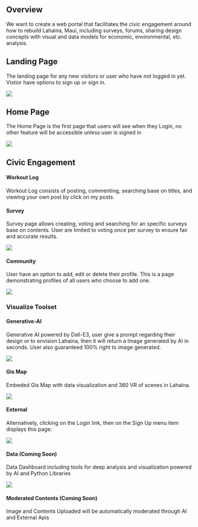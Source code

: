 ## Overview

We want to create a web portal that facilitates the civic engagement around how to rebuild Lahaina, Maui, including surveys, forums, sharing design concepts with visual and data models for economic, environmental, etc. analysis.

## Landing Page

The landing page for any new visitors or user who have not logged in yet. Vistior have options to sign up or sign in. 

![](doc/Landing-Fixed.png)

## Home Page 

The Home Page is the first page that users will see when they Login, no other feature will be accessible unless user is signed in

![](doc/Home-fixed.png)

## Civic Engagement

#### Workout Log

Workout Log consists of posting, commenting, searching base on titles, and viewing your own post by click on my posts. 



#### Survey

Survey page allows creating, voting and searching for an specific surveys base on contents. User are limited to voting once per survey to ensure fair and accurate results. 

![](doc/Survey-Page.png)

#### Community

User have an option to add, edit or delete their profile. This is a page demonstrating profiles of all users who choose to add one. 

![](doc/Community-Page.png)


### Visualize Toolset


#### Generative-AI

Generative AI powered by Dall-E3, user give a prompt regarding their design or to envision Lahaina, then it will return a Image generated by AI in seconds. User also guaranteed 100% right to image generated. 

![](doc/Generative-AI.png)


#### Gis Map

Embeded Gis Map with data visualization and 360 VR of scenes in Lahaina. 

![](doc/Embedded-VR.png)

#### External

Alternatively, clicking on the Login link, then on the Sign Up menu item displays this page:

![](doc/External.png)

#### Data (Coming Soon)

Data Dashboard including tools for deep analysis and visualization powered by AI and Python Libraries

![](doc/Data-Page.png)

#### Moderated Contents (Coming Soon)

Image and Contents Uploaded will be automatically moderated through AI and External Apis
